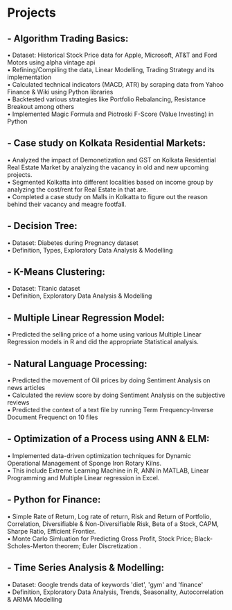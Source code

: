 # Projects

## - Algorithm Trading Basics: 
• Dataset: Historical Stock Price data for Apple, Microsoft, AT&T and Ford Motors using alpha vintage api <br>
• Refining/Compiling the data, Linear Modelling, Trading Strategy and its implementation <br>
• Calculated technical indicators (MACD, ATR) by scraping data from Yahoo Finance & Wiki using Python libraries <br>
• Backtested various strategies like Portfolio Rebalancing, Resistance Breakout among others <br>
• Implemented Magic Formula and Piotroski F-Score (Value Investing) in Python 
## - Case study on Kolkata Residential Markets: 
• Analyzed the impact of Demonetization and GST on Kolkata Residential Real Estate Market by analyzing the vacancy in old and new upcoming projects.<br>
• Segmented Kolkatta into different localities based on income group by analyzing the cost/rent for Real Estate in that are.<br>
• Completed a case study on Malls in Kolkatta to figure out the reason behind their vacancy and meagre footfall.
## - Decision Tree: 
• Dataset: Diabetes during Pregnancy dataset<br>
• Definition, Types, Exploratory Data Analysis & Modelling
## - K-Means Clustering: 
• Dataset: Titanic dataset<br>
• Definition, Exploratory Data Analysis & Modelling
## - Multiple Linear Regression Model: 
• Predicted the selling price of a home using various Multiple Linear Regression models in R and did the appropriate Statistical analysis. 
## - Natural Language Processing:
• Predicted the movement of Oil prices by doing Sentiment Analysis on news articles<br>
• Calculated the review score by doing Sentiment Analysis on the subjective reviews <br>
• Predicted the context of a text file by running Term Frequency-Inverse Document Frequenct on 10 files
## - Optimization of a Process using ANN & ELM: 
• Implemented data-driven optimization techniques for Dynamic Operational Management of Sponge Iron Rotary Kilns.<br>
• This include Extreme Learning Machine in R, ANN in MATLAB, Linear Programming and Multiple Linear regression in Excel.
## - Python for Finance: 
• Simple Rate of Return, Log rate of return, Risk and Return of Portfolio, Correlation, Diversifiable & Non-Diversifiable Risk, Beta of a Stock, CAPM, Sharpe Ratio, Efficient Frontier.<br>
• Monte Carlo Simluation for Predicting Gross Profit, Stock Price; Black-Scholes-Merton theorem; Euler Discretization .
## - Time Series Analysis & Modelling: 
• Dataset: Google trends data of keywords 'diet', 'gym' and 'finance' <br>
• Definition, Exploratory Data Analysis, Trends, Seasonality, Autocorrelation & ARIMA Modelling



